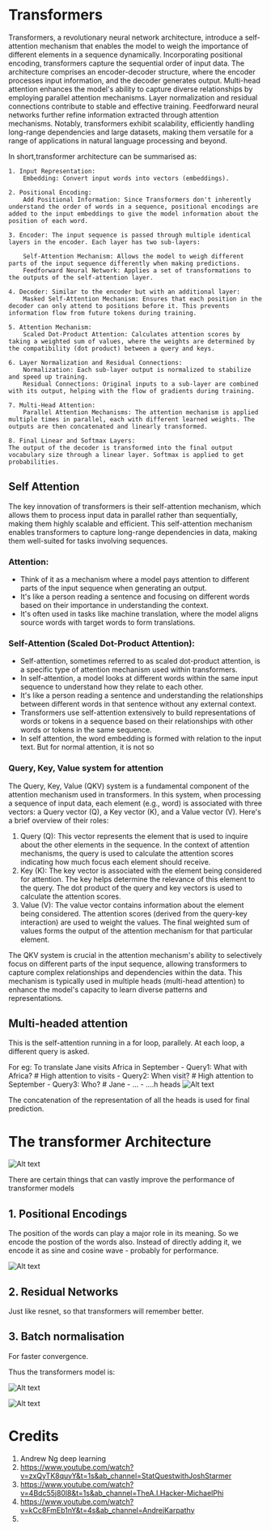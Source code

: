 # Transformers
Transformers, a revolutionary neural network architecture, introduce a self-attention mechanism that enables the model to weigh the importance of different elements in a sequence dynamically. Incorporating positional encoding, transformers capture the sequential order of input data. The architecture comprises an encoder-decoder structure, where the encoder processes input information, and the decoder generates output. Multi-head attention enhances the model's ability to capture diverse relationships by employing parallel attention mechanisms. Layer normalization and residual connections contribute to stable and effective training. Feedforward neural networks further refine information extracted through attention mechanisms. Notably, transformers exhibit scalability, efficiently handling long-range dependencies and large datasets, making them versatile for a range of applications in natural language processing and beyond.

In short,transformer architecture can be summarised as:

    1. Input Representation:
        Embedding: Convert input words into vectors (embeddings).

    2. Positional Encoding:
        Add Positional Information: Since Transformers don't inherently understand the order of words in a sequence, positional encodings are added to the input embeddings to give the model information about the position of each word.

    3. Encoder: The input sequence is passed through multiple identical layers in the encoder. Each layer has two sub-layers:

        Self-Attention Mechanism: Allows the model to weigh different parts of the input sequence differently when making predictions.
        Feedforward Neural Network: Applies a set of transformations to the outputs of the self-attention layer.

    4. Decoder: Similar to the encoder but with an additional layer:
        Masked Self-Attention Mechanism: Ensures that each position in the decoder can only attend to positions before it. This prevents information flow from future tokens during training.
    
    5. Attention Mechanism:
        Scaled Dot-Product Attention: Calculates attention scores by taking a weighted sum of values, where the weights are determined by the compatibility (dot product) between a query and keys.

    6. Layer Normalization and Residual Connections:
        Normalization: Each sub-layer output is normalized to stabilize and speed up training.
        Residual Connections: Original inputs to a sub-layer are combined with its output, helping with the flow of gradients during training.

    7. Multi-Head Attention:
        Parallel Attention Mechanisms: The attention mechanism is applied multiple times in parallel, each with different learned weights. The outputs are then concatenated and linearly transformed.
    
    8. Final Linear and Softmax Layers:
    The output of the decoder is transformed into the final output vocabulary size through a linear layer. Softmax is applied to get probabilities.

## Self Attention
The key innovation of transformers is their self-attention mechanism, which allows them to process input data in parallel rather than sequentially, making them highly scalable and efficient. This self-attention mechanism enables transformers to capture long-range dependencies in data, making them well-suited for tasks involving sequences.

### Attention:
- Think of it as a mechanism where a model pays attention to different parts of the input sequence when generating an output.
- It's like a person reading a sentence and focusing on different words based on their importance in understanding the context.
- It's often used in tasks like machine translation, where the model aligns source words with target words to form translations.

### Self-Attention (Scaled Dot-Product Attention):
- Self-attention, sometimes referred to as scaled dot-product attention, is a specific type of attention mechanism used within transformers.
- In self-attention, a model looks at different words within the same input sequence to understand how they relate to each other.
- It's like a person reading a sentence and understanding the relationships between different words in that sentence without any external context.
- Transformers use self-attention extensively to build representations of words or tokens in a sequence based on their relationships with other words or tokens in the same sequence.
- In self attention, the word embedding is formed with relation to the input text. But for normal attention, it is not so

### Query, Key, Value system for attention
The Query, Key, Value (QKV) system is a fundamental component of the attention mechanism used in transformers. In this system, when processing a sequence of input data, each element (e.g., word) is associated with three vectors: a Query vector (Q), a Key vector (K), and a Value vector (V). Here's a brief overview of their roles:

1. Query (Q): This vector represents the element that is used to inquire about the other elements in the sequence. In the context of attention mechanisms, the query is used to calculate the attention scores indicating how much focus each element should receive.
2. Key (K): The key vector is associated with the element being considered for attention. The key helps determine the relevance of this element to the query. The dot product of the query and key vectors is used to calculate the attention scores.
3. Value (V): The value vector contains information about the element being considered. The attention scores (derived from the query-key interaction) are used to weight the values. The final weighted sum of values forms the output of the attention mechanism for that particular element.

The QKV system is crucial in the attention mechanism's ability to selectively focus on different parts of the input sequence, allowing transformers to capture complex relationships and dependencies within the data. This mechanism is typically used in multiple heads (multi-head attention) to enhance the model's capacity to learn diverse patterns and representations.

## Multi-headed attention
This is the self-attention running in a for loop, parallely. At each loop, a different query is asked. 

For eg: To translate Jane visits Africa in September
    - Query1: What with Africa?  # High attention to visits
    - Query2: When visit?  # High attention to September
    - Query3: Who?  # Jane
    - ...
    - ....h heads
![Alt text](<Screenshot from 2023-11-08 21-14-51.png>)


The concatenation of the representation of all the heads is used for final prediction.


# The transformer Architecture

![Alt text](<Screenshot from 2023-11-08 21-23-09.png>)

There are certain things that can vastly improve the performance of transformer models

## 1. Positional Encodings
The position of the words can play a major role in its meaning. So we encode the postion of the words also. Instead of directly adding it, we encode it as sine and cosine wave - probably for performance.

![Alt text](<Screenshot from 2023-11-08 21-33-22.png>)

## 2. Residual Networks
Just like resnet, so that transformers will remember better.

## 3. Batch normalisation
For faster convergence.

Thus the transformers model is:

![Alt text](<Screenshot from 2023-11-08 21-38-39.png>)

![Alt text](1_BHzGVskWGS_3jEcYYi6miQ.png)


# Credits

1. Andrew Ng deep learning
2. https://www.youtube.com/watch?v=zxQyTK8quyY&t=1s&ab_channel=StatQuestwithJoshStarmer
3. https://www.youtube.com/watch?v=4Bdc55j80l8&t=1s&ab_channel=TheA.I.Hacker-MichaelPhi
4. https://www.youtube.com/watch?v=kCc8FmEb1nY&t=4s&ab_channel=AndrejKarpathy
5. 